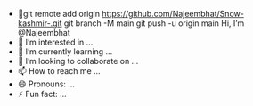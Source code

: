 - 👋git remote add origin https://github.com/Najeembhat/Snow-kashmir-.git
git branch -M main
git push -u origin main Hi, I’m @Najeembhat
- 👀 I’m interested in ...
- 🌱 I’m currently learning ...
- 💞️ I’m looking to collaborate on ...
- 📫 How to reach me ...
- 😄 Pronouns: ...
- ⚡ Fun fact: ...

<!---
Najeembhat/Najeembhat is a ✨ special ✨ repository because its `README.md` (this file) appears on your GitHub profile.
You can click the Preview link to take a look at your changes.
--->
